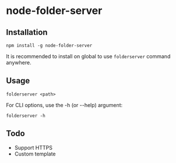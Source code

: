 # node-folder-server

## Installation

`npm install -g node-folder-server`

It is recommended to install on global to use `folderserver` command anywhere.

## Usage

`folderserver <path>`

For CLI options, use the -h (or --help) argument:

`folderserver -h`

## Todo

- Support HTTPS
- Custom template
